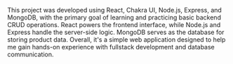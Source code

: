 This project was developed using React, Chakra UI, Node.js, Express, and MongoDB, with the primary goal of learning and practicing basic backend CRUD operations. React powers the frontend interface, while Node.js and Express handle the server-side logic. MongoDB serves as the database for storing product data. Overall, it's a simple web application designed to help me gain hands-on experience with fullstack development and database communication.
